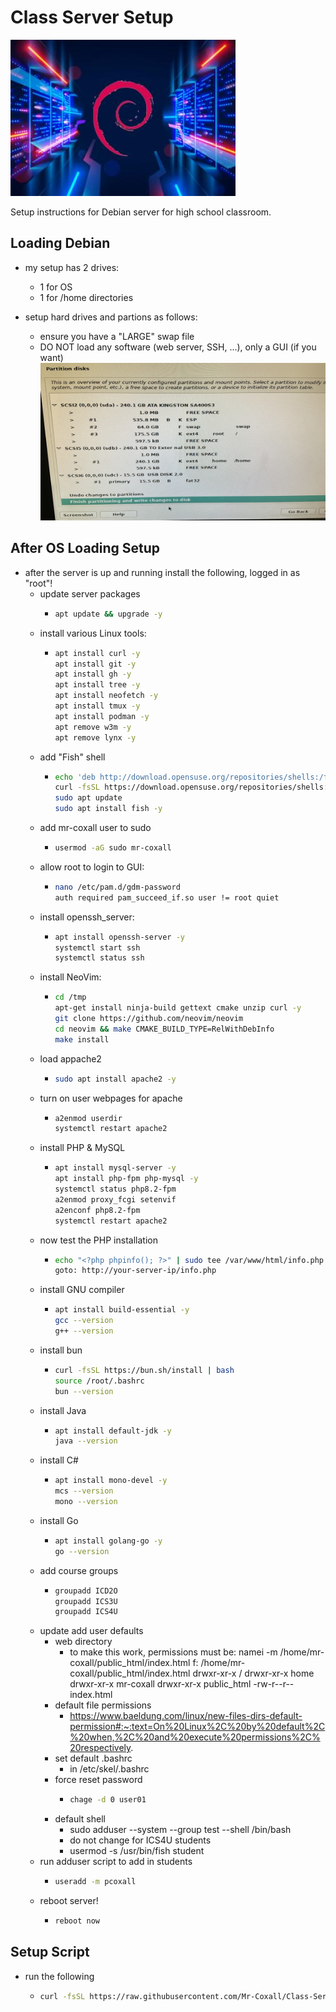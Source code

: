 # Class Server Setup

![Deban Server image](./images/debian%20_server.jpg)

Setup instructions for Debian server for high school classroom.

## Loading Debian

- my setup has 2 drives:
  - 1 for OS
  - 1 for /home directories

- setup hard drives and partions as follows:
  - ensure you have a "LARGE" swap file
  - DO NOT load any software (web server, SSH, ...), only a GUI (if you want)
![Debian Server Partition setup](./images/Debian_drive_partion_setup.jpg)

## After OS Loading Setup

- after the server is up and running install the following, logged in as "root"!
  - update server packages
    - ```sh
      apt update && upgrade -y
      ```
  - install various Linux tools:
    - ```sh
      apt install curl -y
      apt install git -y
      apt install gh -y
      apt install tree -y
      apt install neofetch -y
      apt install tmux -y
      apt install podman -y
      apt remove w3m -y
      apt remove lynx -y
      ```
  - add "Fish" shell
    - ```sh
      echo 'deb http://download.opensuse.org/repositories/shells:/fish:/release:/3/Debian_12/ /' | sudo tee /etc/apt/sources.list.d/shells:fish:release:3.list
      curl -fsSL https://download.opensuse.org/repositories/shells:fish:release:3/Debian_12/Release.key | gpg --dearmor | sudo tee /etc/apt/trusted.gpg.d/shells_fish_release_3.gpg > /dev/null
      sudo apt update
      sudo apt install fish -y
      ```
  - add mr-coxall user to sudo
    - ```sh
      usermod -aG sudo mr-coxall
      ```
  - allow root to login to GUI:
    - ```sh
      nano /etc/pam.d/gdm-password
      auth required pam_succeed_if.so user != root quiet
      ```
  - install openssh_server:
    - ```sh
      apt install openssh-server -y
      systemctl start ssh
      systemctl status ssh
      ```
  - install NeoVim:
    - ```sh
      cd /tmp
      apt-get install ninja-build gettext cmake unzip curl -y
      git clone https://github.com/neovim/neovim
      cd neovim && make CMAKE_BUILD_TYPE=RelWithDebInfo
      make install
      ```
  - load appache2
    - ```sh
      sudo apt install apache2 -y
      ```
  - turn on user webpages for apache
    - ```sh
      a2enmod userdir
      systemctl restart apache2
      ```
  - install PHP & MySQL
    - ```sh
      apt install mysql-server -y
      apt install php-fpm php-mysql -y
      systemctl status php8.2-fpm
      a2enmod proxy_fcgi setenvif
      a2enconf php8.2-fpm
      systemctl restart apache2
      ```
  - now test the PHP installation
    - ```sh
      echo "<?php phpinfo(); ?>" | sudo tee /var/www/html/info.php
      goto: http://your-server-ip/info.php
      ```
  - install GNU compiler
    - ```sh
      apt install build-essential -y
      gcc --version
      g++ --version
      ```
  - install bun
    - ```sh
      curl -fsSL https://bun.sh/install | bash
      source /root/.bashrc
      bun --version
      ```
  - install Java
    - ```sh
      apt install default-jdk -y
      java --version
      ```
  - install C#
    - ```sh
      apt install mono-devel -y
      mcs --version
      mono --version
      ```
  - install Go
    - ```sh
      apt install golang-go -y
      go --version
      ```
  - add course groups
    - ```sh
      groupadd ICD2O
      groupadd ICS3U
      groupadd ICS4U
      ```
  - update add user defaults
    - web directory
      - to make this work, permissions must be:
        namei -m /home/mr-coxall/public_html/index.html 
          f: /home/mr-coxall/public_html/index.html
          drwxr-xr-x /
          drwxr-xr-x home
          drwxr-xr-x mr-coxall
          drwxr-xr-x public_html
          -rw-r--r-- index.html
    - default file permissions
      - https://www.baeldung.com/linux/new-files-dirs-default-permission#:~:text=On%20Linux%2C%20by%20default%2C%20when,%2C%20and%20execute%20permissions%2C%20respectively.
    - set default .bashrc
      - in /etc/skel/.bashrc
    - force reset password
      - ```sh
        chage -d 0 user01
        ```
    - default shell
      - sudo adduser --system --group test --shell /bin/bash
      - do not change for ICS4U students
      - usermod -s /usr/bin/fish student
  - run adduser script to add in students
    - ```sh
      useradd -m pcoxall
      ```
  - reboot server!
    - ```sh
      reboot now
      ```

## Setup Script

- run the following
  - ```sh
    curl -fsSL https://raw.githubusercontent.com/Mr-Coxall/Class-Server-Setup/main/setup.sh | bash
    ```
